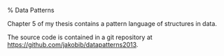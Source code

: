 % Data Patterns

Chapter 5 of my thesis contains a pattern language of structures in data.

The source code is contained in a git repository at
<https://github.com/jakobib/datapatterns2013>.

